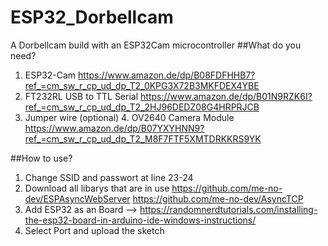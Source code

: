 # ESP32_Dorbellcam
A Dorbellcam build with an ESP32Cam microcontroller
##What do you need?
1. ESP32-Cam                           https://www.amazon.de/dp/B08FDFHHB7?ref_=cm_sw_r_cp_ud_dp_T2_0KPG3X72B3MKFDEX4YBE
2. FT232RL USB to TTL Serial           https://www.amazon.de/dp/B01N9RZK6I?ref_=cm_sw_r_cp_ud_dp_T2_2HJ96DEDZ08G4HRPRJCB
3. Jumper wire
(optional) 4. OV2640 Camera Module     https://www.amazon.de/dp/B07YXYHNN9?ref_=cm_sw_r_cp_ud_dp_T2_M8F7FTF5XMTDRKKRS9YK

##How to use?

1. Change SSID and passwort at line 23-24
2. Download all libarys that are in use
    https://github.com/me-no-dev/ESPAsyncWebServer
    https://github.com/me-no-dev/AsyncTCP
3. Add ESP32 as an Board -->
    https://randomnerdtutorials.com/installing-the-esp32-board-in-arduino-ide-windows-instructions/
4. Select Port and upload the sketch
